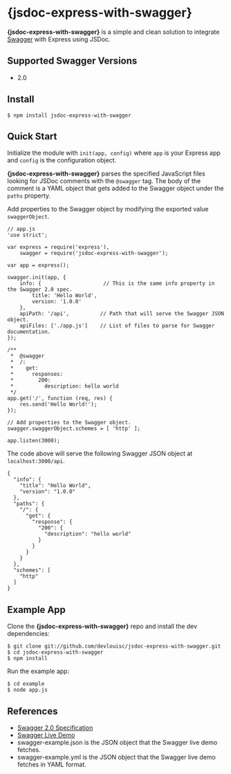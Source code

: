 # {jsdoc-express-with-swagger}
**{jsdoc-express-with-swagger}** is a simple and clean solution to integrate [Swagger](http://swagger.io) with Express
using JSDoc.

## Supported Swagger Versions
* 2.0

## Install
    $ npm install jsdoc-express-with-swagger

## Quick Start
Initialize the module with `init(app, config)` where `app` is your Express app and `config` is the configuration object.

**{jsdoc-express-with-swagger}** parses the specified JavaScript files looking for JSDoc comments with the `@swagger`
tag. The body of the comment is a YAML object that gets added to the Swagger object under the `paths` property.

Add properties to the Swagger object by modifying the exported value `swaggerObject`.

    // app.js
    'use strict';

    var express = require('express'),
        swagger = require('jsdoc-express-with-swagger');

    var app = express();

    swagger.init(app, {
        info: {                    // This is the same info property in the Swagger 2.0 spec.
            title: 'Hello World',
            version: '1.0.0'
        },
        apiPath: '/api',          // Path that will serve the Swagger JSON object.
        apiFiles: ['./app.js']    // List of files to parse for Swagger documentation.
    });

    /**
     *  @swagger
     *  /:
     *    get:
     *      responses:
     *        200:
     *          description: hello world
     */
    app.get('/', function (req, res) {
        res.send('Hello World!');
    });

    // Add properties to the Swagger object.
    swagger.swaggerObject.schemes = [ 'http' ];

    app.listen(3000);

The code above will serve the following Swagger JSON object at `localhost:3000/api`.

    {
      "info": {
        "title": "Hello World",
        "version": "1.0.0"
      },
      "paths": {
        "/": {
          "get": {
            "response": {
              "200": {
                "description": "hello world"
              }
            }
          }
        }
      },
      "schemes": [
        "http"
      ]
    }

## Example App
Clone the **{jsdoc-express-with-swagger}** repo and install the dev dependencies:

    $ git clone git://github.com/devlouisc/jsdoc-express-with-swagger.git
    $ cd jsdoc-express-with-swagger
    $ npm install

Run the example app:

    $ cd example
    $ node app.js

## References
* [Swagger 2.0 Specification](http://swagger.io/specification)
* [Swagger Live Demo](http://petstore.swagger.io)
* swagger-example.json is the JSON object that the Swagger live demo fetches.
* swagger-example.yml is the JSON object that the Swagger live demo fetches in YAML format.
